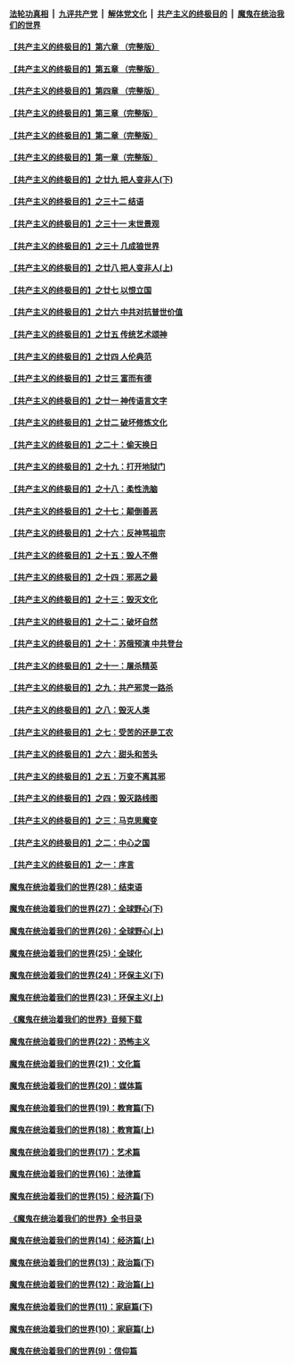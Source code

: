 ####  [法轮功真相](../../../../basic/blob/master/README.md?t=04021401) &nbsp;|&nbsp; [九评共产党](../../../../9ping.md/blob/master/README.md?t=04021401) &nbsp;|&nbsp; [解体党文化](../../../../jtdwh.md/blob/master/README.md?t=04021401)  &nbsp;|&nbsp; [共产主义的终极目的](../../../../gczydzjmd.md/blob/master/README.md?t=04021401) &nbsp;|&nbsp; [魔鬼在统治我们的世界](../../../../mgztzwmdsj.md/blob/master/README.md?t=04021401) 

#### [【共产主义的终极目的】第六章 （完整版）](../pages/nsc422/n11428913.md?t=04021401) 

#### [【共产主义的终极目的】第五章 （完整版）](../pages/nsc422/n11428912.md?t=04021401) 

#### [【共产主义的终极目的】第四章 （完整版）](../pages/nsc422/n11428907.md?t=04021401) 

#### [【共产主义的终极目的】第三章（完整版）](../pages/nsc422/n11428848.md?t=04021401) 

#### [【共产主义的终极目的】第二章（完整版）](../pages/nsc422/n11428831.md?t=04021401) 

#### [【共产主义的终极目的】第一章（完整版）](../pages/nsc422/n11417651.md?t=04021401) 

#### [【共产主义的终极目的】之廿九 把人变非人(下)](../pages/nsc422/n11344140.md?t=04021401) 

#### [【共产主义的终极目的】之三十二 结语](../pages/nsc422/n11360535.md?t=04021401) 

#### [【共产主义的终极目的】之三十一 末世景观](../pages/nsc422/n11351129.md?t=04021401) 

#### [【共产主义的终极目的】之三十 几成狼世界](../pages/nsc422/n11348280.md?t=04021401) 

#### [【共产主义的终极目的】之廿八 把人变非人(上)](../pages/nsc422/n11340492.md?t=04021401) 

#### [【共产主义的终极目的】之廿七 以恨立国](../pages/nsc422/n11336944.md?t=04021401) 

#### [【共产主义的终极目的】之廿六 中共对抗普世价值](../pages/nsc422/n11324785.md?t=04021401) 

#### [【共产主义的终极目的】之廿五 传统艺术颂神](../pages/nsc422/n11296396.md?t=04021401) 

#### [【共产主义的终极目的】之廿四 人伦典范](../pages/nsc422/n11296397.md?t=04021401) 

#### [【共产主义的终极目的】之廿三 富而有德](../pages/nsc422/n11283598.md?t=04021401) 

#### [【共产主义的终极目的】之廿一 神传语言文字](../pages/nsc422/n11263265.md?t=04021401) 

#### [【共产主义的终极目的】之廿二 破坏修炼文化](../pages/nsc422/n11245728.md?t=04021401) 

#### [【共产主义的终极目的】之二十：偷天换日](../pages/nsc422/n11238846.md?t=04021401) 

#### [【共产主义的终极目的】之十九：打开地狱门](../pages/nsc422/n11206376.md?t=04021401) 

#### [【共产主义的终极目的】之十八：柔性洗脑](../pages/nsc422/n11199994.md?t=04021401) 

#### [【共产主义的终极目的】之十七：颠倒善恶](../pages/nsc422/n11179782.md?t=04021401) 

#### [【共产主义的终极目的】之十六：反神骂祖宗](../pages/nsc422/n11166798.md?t=04021401) 

#### [【共产主义的终极目的】之十五：毁人不倦](../pages/nsc422/n11166792.md?t=04021401) 

#### [【共产主义的终极目的】之十四：邪恶之最](../pages/nsc422/n11150249.md?t=04021401) 

#### [【共产主义的终极目的】之十三：毁灭文化](../pages/nsc422/n11135227.md?t=04021401) 

#### [【共产主义的终极目的】之十二：破坏自然](../pages/nsc422/n11135214.md?t=04021401) 

#### [【共产主义的终极目的】之十：苏俄预演 中共登台](../pages/nsc422/n11118424.md?t=04021401) 

#### [【共产主义的终极目的】之十一：屠杀精英](../pages/nsc422/n11118442.md?t=04021401) 

#### [【共产主义的终极目的】之九：共产邪灵一路杀](../pages/nsc422/n11114139.md?t=04021401) 

#### [【共产主义的终极目的】之八：毁灭人类](../pages/nsc422/n11108503.md?t=04021401) 

#### [【共产主义的终极目的】之七：受苦的还是工农](../pages/nsc422/n11101809.md?t=04021401) 

#### [【共产主义的终极目的】之六：甜头和苦头](../pages/nsc422/n11096971.md?t=04021401) 

#### [【共产主义的终极目的】之五：万变不离其邪](../pages/nsc422/n11091285.md?t=04021401) 

#### [【共产主义的终极目的】之四：毁灭路线图](../pages/nsc422/n11086284.md?t=04021401) 

#### [【共产主义的终极目的】之三：马克思魔变](../pages/nsc422/n11061941.md?t=04021401) 

#### [【共产主义的终极目的】之二：中心之国](../pages/nsc422/n11047728.md?t=04021401) 

#### [【共产主义的终极目的】之一：序言](../pages/nsc422/n11086077.md?t=04021401) 

#### [魔鬼在统治着我们的世界(28)：结束语](../pages/nsc422/n10936246.md?t=04021401) 

#### [魔鬼在统治着我们的世界(27)：全球野心(下)](../pages/nsc422/n10928319.md?t=04021401) 

#### [魔鬼在统治着我们的世界(26)：全球野心(上)](../pages/nsc422/n10900318.md?t=04021401) 

#### [魔鬼在统治着我们的世界(25)：全球化](../pages/nsc422/n10788205.md?t=04021401) 

#### [魔鬼在统治着我们的世界(24)：环保主义(下)](../pages/nsc422/n10695307.md?t=04021401) 

#### [魔鬼在统治着我们的世界(23)：环保主义(上)](../pages/nsc422/n10688613.md?t=04021401) 

#### [《魔鬼在统治着我们的世界》音频下载](../pages/nsc422/n10635553.md?t=04021401) 

#### [魔鬼在统治着我们的世界(22)：恐怖主义](../pages/nsc422/n10614727.md?t=04021401) 

#### [魔鬼在统治着我们的世界(21)：文化篇](../pages/nsc422/n10597706.md?t=04021401) 

#### [魔鬼在统治着我们的世界(20)：媒体篇](../pages/nsc422/n10586579.md?t=04021401) 

#### [魔鬼在统治着我们的世界(19)：教育篇(下)](../pages/nsc422/n10564808.md?t=04021401) 

#### [魔鬼在统治着我们的世界(18)：教育篇(上)](../pages/nsc422/n10526970.md?t=04021401) 

#### [魔鬼在统治着我们的世界(17)：艺术篇](../pages/nsc422/n10499093.md?t=04021401) 

#### [魔鬼在统治着我们的世界(16)：法律篇](../pages/nsc422/n10485969.md?t=04021401) 

#### [魔鬼在统治着我们的世界(15)：经济篇(下)](../pages/nsc422/n10469975.md?t=04021401) 

#### [《魔鬼在统治着我们的世界》全书目录](../pages/nsc422/n10464261.md?t=04021401) 

#### [魔鬼在统治着我们的世界(14)：经济篇(上)](../pages/nsc422/n10457370.md?t=04021401) 

#### [魔鬼在统治着我们的世界(13)：政治篇(下)](../pages/nsc422/n10448270.md?t=04021401) 

#### [魔鬼在统治着我们的世界(12)：政治篇(上)](../pages/nsc422/n10444576.md?t=04021401) 

#### [魔鬼在统治着我们的世界(11)：家庭篇(下)](../pages/nsc422/n10440961.md?t=04021401) 

#### [魔鬼在统治着我们的世界(10)：家庭篇(上)](../pages/nsc422/n10435448.md?t=04021401) 

#### [魔鬼在统治着我们的世界(9)：信仰篇](../pages/nsc422/n10432159.md?t=04021401) 

